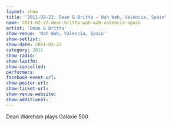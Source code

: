 ```yaml
---
layout: show
title: '2011-02-22: Dean & Britta - Wah Wah, Valencia, Spain'
name: 2011-02-22-dean-britta-wah-wah-valencia-spain
artist: 'Dean & Britta'
show-venue: 'Wah Wah, Valencia, Spain'
show-setlist: 
show-date: 2011-02-22
category: 2011
show-radio: 
show-lastfm: 
show-cancelled: 
performers: 
facebook-event-url: 
show-poster-url: 
show-ticket-url: 
show-venue-website: 
show-additional: 
---
```


Dean Wareham plays Galaxie 500